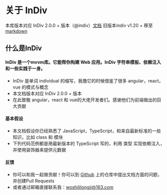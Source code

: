 # 关于 InDiv

本库版本对应 InDiv 2.0.0 + 版本（@indiv）[文档](https://dimalilongji.github.io/InDiv/)
旧版本indiv v1.20 + 移至[markdown](https://github.com/DimaLiLongJi/InDiv/blob/master/version1.2%2B.md)

## 什么是InDiv

#### InDiv 是一个mvvm库。它能帮你构建 Web 应用。InDiv 字符串模板、依赖注入和一些实践于一身。

* InDiv 是单词 individual 的缩写，我撸它的时候借鉴了很多 angular，react，vue 的模式与概念
* 本文档版本对应 InDiv 2.0.0 + 版本
* 在此致敬 angular，react 和 vue的大佬开发者们。感谢他们为前端做出的巨大贡献

#### 基本假设

* 本文档假设你已经熟悉了 JavaScript，TypeScript，和来自最新标准的一些知识，比如 class 和 模块
* 下列代码范例都是用最新版本的 TypeScript 写的，利用 类型 实现依赖注入，并使用装饰器来提供元数据

#### 反馈

* 你可以和我一起做贡献！你可以到 [Github](https://github.com/DimaLiLongJi/InDiv) 上的仓库中提出文档方面的问题，并创建Pull Requests
* 或者通过邮箱直接联系我：woshililongji@163.com